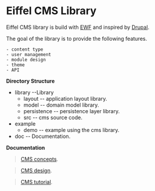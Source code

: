 
Eiffel CMS Library
===============

Eiffel CMS library is build with [EWF](http://eiffelwebframework.github.io/EWF/) and inspired by [Drupal](https://www.drupal.org/).

The goal of the library is to provide the following features.

    - content type
    - user management
    - module design
    - theme
    - API


**Directory Structure**

 - library --Library
	 - layout -- application layout library.
	 - model -- domain model library.
	 - persistence -- persistence layer library.
	 - src -- cms source code.
 - example
	 - demo -- example using the cms library.
 - doc  -- Documentation. 	 

**Documentation**

 >[CMS concepts](/doc/concepts.md).
 
 >[CMS design](/doc/design.md).

 >[CMS tutorial](/doc/tutorial.md).
	 
